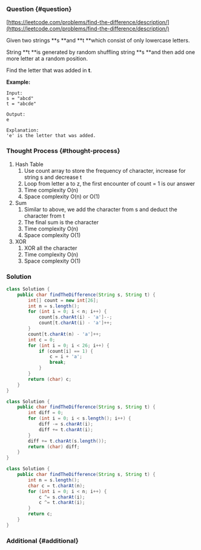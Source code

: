 ### Question {#question}

[https://leetcode.com/problems/find-the-difference/description/](https://leetcode.com/problems/find-the-difference/description/)

Given two strings **s **and **t **which consist of only lowercase letters.

String **t **is generated by random shuffling string **s **and then add one more letter at a random position.

Find the letter that was added in **t**.

**Example:**

```
Input:
s = "abcd"
t = "abcde"

Output:
e

Explanation:
'e' is the letter that was added.
```

### Thought Process {#thought-process}

1. Hash Table
   1. Use count array to store the frequency of character, increase for string s and decrease t
   2. Loop from letter a to z, the first encounter of count = 1 is our answer
   3. Time complexity O\(n\)
   4. Space complexity O\(n\) or O\(1\)
2. Sum
   1. Similar to above, we add the character from s and deduct the character from t
   2. The final sum is the character
   3. Time complexity O\(n\)
   4. Space complexity O\(1\)
3. XOR
   1. XOR all the character
   2. Time complexity O\(n\)
   3. Space complexity O\(1\)

### Solution

```java
class Solution {
    public char findTheDifference(String s, String t) {
        int[] count = new int[26];
        int n = s.length();
        for (int i = 0; i < n; i++) {
            count[s.charAt(i) - 'a']--;
            count[t.charAt(i) - 'a']++;
        }
        count[t.charAt(n) - 'a']++;
        int c = 0;
        for (int i = 0; i < 26; i++) {
            if (count[i] == 1) {
                c = i + 'a';
                break;
            }
        }
        return (char) c;
    }
}
```

```java
class Solution {
    public char findTheDifference(String s, String t) {
        int diff = 0;
        for (int i = 0; i < s.length(); i++) {
            diff -= s.charAt(i);
            diff += t.charAt(i);
        }
        diff += t.charAt(s.length());
        return (char) diff;
    }
}
```

```java
class Solution {
    public char findTheDifference(String s, String t) {
        int n = s.length();
        char c = t.charAt(n);
        for (int i = 0; i < n; i++) {
            c ^= s.charAt(i);
            c ^= t.charAt(i);
        }
        return c;
    }
}
```

### Additional {#additional}



